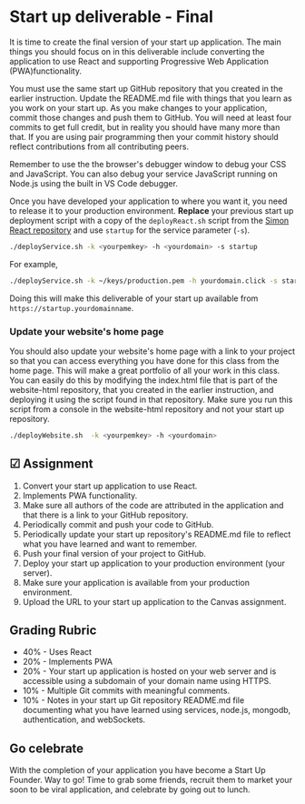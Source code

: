 # Start up deliverable - Final

It is time to create the final version of your start up application. The main things you should focus on in this deliverable include converting the application to use React and supporting Progressive Web Application (PWA)functionality.

You must use the same start up GitHub repository that you created in the earlier instruction. Update the README.md file with things that you learn as you work on your start up. As you make changes to your application, commit those changes and push them to GitHub. You will need at least four commits to get full credit, but in reality you should have many more than that. If you are using pair programming then your commit history should reflect contributions from all contributing peers.

Remember to use the the browser's debugger window to debug your CSS and JavaScript. You can also debug your service JavaScript running on Node.js using the built in VS Code debugger.

Once you have developed your application to where you want it, you need to release it to your production environment. **Replace** your previous start up deployment script with a copy of the `deployReact.sh` script from the [Simon React repository](https://github.com/webprogramming260/simon-react/blob/main/deployReact.sh) and use `startup` for the service parameter (`-s`).

```sh
./deployService.sh -k <yourpemkey> -h <yourdomain> -s startup
```

For example,

```sh
./deployService.sh -k ~/keys/production.pem -h yourdomain.click -s startup
```

Doing this will make this deliverable of your start up available from `https://startup.yourdomainname`.

### Update your website's home page

You should also update your website's home page with a link to your project so that you can access everything you have done for this class from the home page. This will make a great portfolio of all your work in this class. You can easily do this by modifying the index.html file that is part of the website-html repository, that you created in the earlier instruction, and deploying it using the script found in that repository. Make sure you run this script from a console in the website-html repository and not your start up repository.

```sh
./deployWebsite.sh  -k <yourpemkey> -h <yourdomain>
```

## ☑ Assignment

1. Convert your start up application to use React.
1. Implements PWA functionality.
1. Make sure all authors of the code are attributed in the application and that there is a link to your GitHub repository.
1. Periodically commit and push your code to GitHub.
1. Periodically update your start up repository's README.md file to reflect what you have learned and want to remember.
1. Push your final version of your project to GitHub.
1. Deploy your start up application to your production environment (your server).
1. Make sure your application is available from your production environment.
1. Upload the URL to your start up application to the Canvas assignment.

## Grading Rubric

- 40% - Uses React
- 20% - Implements PWA
- 20% - Your start up application is hosted on your web server and is accessible using a subdomain of your domain name using HTTPS.
- 10% - Multiple Git commits with meaningful comments.
- 10% - Notes in your start up Git repository README.md file documenting what you have learned using services, node.js, mongodb, authentication, and webSockets.

## Go celebrate

With the completion of your application you have become a Start Up Founder. Way to go! Time to grab some friends, recruit them to market your soon to be viral application, and celebrate by going out to lunch.

